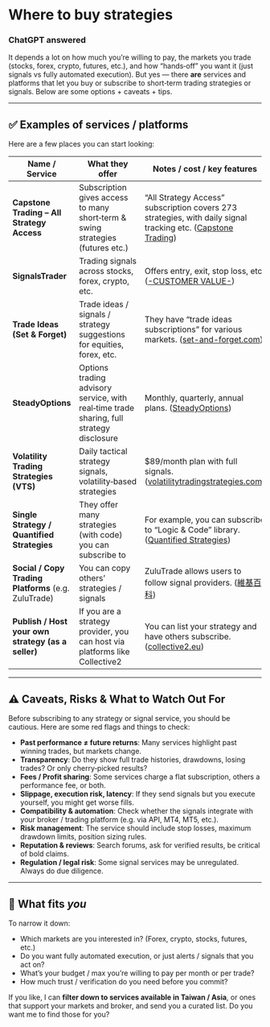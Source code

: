 # Where to buy strategies

### ChatGPT answered

It depends a lot on how much you’re willing to pay, the markets you trade (stocks, forex, crypto, futures, etc.), and how “hands‑off” you want it (just signals vs fully automated execution). But yes — there **are** services and platforms that let you buy or subscribe to short‑term trading strategies or signals. Below are some options + caveats + tips.

---

## ✅ Examples of services / platforms

Here are a few places you can start looking:

| Name / Service                                       | What they offer                                                                          | Notes / cost / key features                                                                                       |
| ---------------------------------------------------- | ---------------------------------------------------------------------------------------- | ----------------------------------------------------------------------------------------------------------------- |
| **Capstone Trading – All Strategy Access**           | Subscription gives access to many short‑term & swing strategies (futures etc.)           | “All Strategy Access” subscription covers 273 strategies, with daily signal tracking etc. ([Capstone Trading][1]) |
| **SignalsTrader**                                    | Trading signals across stocks, forex, crypto, etc.                                       | Offers entry, exit, stop loss, etc. ([-CUSTOMER VALUE-][2])                                                       |
| **Trade Ideas (Set & Forget)**                       | Trade ideas / signals / strategy suggestions for equities, forex, etc.                   | They have “trade ideas subscriptions” for various markets. ([set-and-forget.com][3])                              |
| **SteadyOptions**                                    | Options trading advisory service, with real‑time trade sharing, full strategy disclosure | Monthly, quarterly, annual plans. ([SteadyOptions][4])                                                            |
| **Volatility Trading Strategies (VTS)**              | Daily tactical strategy signals, volatility‑based strategies                             | $89/month plan with full signals. ([volatilitytradingstrategies.com][5])                                          |
| **Single Strategy / Quantified Strategies**          | They offer many strategies (with code) you can subscribe to                              | For example, you can subscribe to “Logic & Code” library. ([Quantified Strategies][6])                            |
| **Social / Copy Trading Platforms** (e.g. ZuluTrade) | You can copy others’ strategies / signals                                                | ZuluTrade allows users to follow signal providers. ([維基百科][7])                                                    |
| **Publish / Host your own strategy (as a seller)**   | If you are a strategy provider, you can host via platforms like Collective2              | You can list your strategy and have others subscribe. ([collective2.eu][8])                                       |

---

## ⚠️ Caveats, Risks & What to Watch Out For

Before subscribing to any strategy or signal service, you should be cautious. Here are some red flags and things to check:

* **Past performance ≠ future returns**: Many services highlight past winning trades, but markets change.
* **Transparency**: Do they show full trade histories, drawdowns, losing trades? Or only cherry‑picked results?
* **Fees / Profit sharing**: Some services charge a flat subscription, others a performance fee, or both.
* **Slippage, execution risk, latency**: If they send signals but you execute yourself, you might get worse fills.
* **Compatibility & automation**: Check whether the signals integrate with your broker / trading platform (e.g. via API, MT4, MT5, etc.).
* **Risk management**: The service should include stop losses, maximum drawdown limits, position sizing rules.
* **Reputation & reviews**: Search forums, ask for verified results, be critical of bold claims.
* **Regulation / legal risk**: Some signal services may be unregulated. Always do due diligence.

---

## 🎯 What fits *you*

To narrow it down:

* Which markets are you interested in? (Forex, crypto, stocks, futures, etc.)
* Do you want fully automated execution, or just alerts / signals that you act on?
* What’s your budget / max you’re willing to pay per month or per trade?
* How much trust / verification do you need before you commit?

If you like, I can **filter down to services available in Taiwan / Asia**, or ones that support your markets and broker, and send you a curated list. Do you want me to find those for you?

[1]: https://www.capstonetradingsystems.com/product-page/all-strategy-access?utm_source=chatgpt.com "ALL STRATEGY ACCESS | Capstone Trading"
[2]: https://signalstrader.com/?utm_source=chatgpt.com "SignalsTrader"
[3]: https://set-and-forget.com/trade-ideas-subscriptions/?utm_source=chatgpt.com "Trade Ideas Subscriptions – Set and Forget Trading Academy"
[4]: https://steadyoptions.com/subscribe/?utm_source=chatgpt.com "SteadyOptions: Options Trading Advisory Service - SteadyOptions"
[5]: https://www.volatilitytradingstrategies.com/subscribe?utm_source=chatgpt.com "Subscribe"
[6]: https://www.quantifiedstrategies.com/amember/signup/SIXwz1aoc?utm_source=chatgpt.com "Single Strategy signup"
[7]: https://en.wikipedia.org/wiki/ZuluTrade?utm_source=chatgpt.com "ZuluTrade"
[8]: https://collective2.eu/become-trading-system-developer?utm_source=chatgpt.com "Publish your trading strategy on C2"
